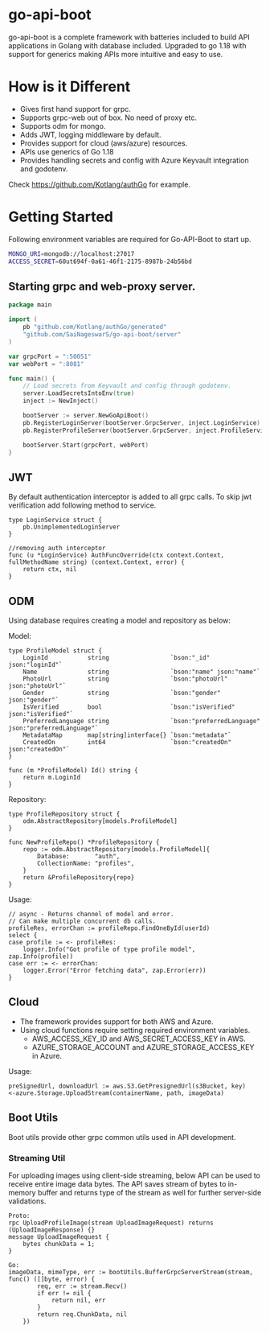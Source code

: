 # go-api-boot

go-api-boot is a complete framework with batteries included to build API applications in Golang with database included. Upgraded to go 1.18 with support for generics making APIs more intuitive and easy to use.

# How is it Different

- Gives first hand support for grpc.
- Supports grpc-web out of box. No need of proxy etc.
- Supports odm for mongo.
- Adds JWT, logging middleware by default.
- Provides support for cloud (aws/azure) resources.
- APIs use generics of Go 1.18
- Provides handling secrets and config with Azure Keyvault integration and godotenv.

Check https://github.com/Kotlang/authGo for example.

# Getting Started

Following environment variables are required for Go-API-Boot to start up.

```sh
MONGO_URI=mongodb://localhost:27017
ACCESS_SECRET=60ut694f-0a61-46f1-2175-8987b-24b56bd
```

## Starting grpc and web-proxy server.

```go
package main

import (
	pb "github.com/Kotlang/authGo/generated"
	"github.com/SaiNageswarS/go-api-boot/server"
)

var grpcPort = ":50051"
var webPort = ":8081"

func main() {
	// Load secrets from Keyvault and config through godotenv.
	server.LoadSecretsIntoEnv(true)
	inject := NewInject()

	bootServer := server.NewGoApiBoot()
	pb.RegisterLoginServer(bootServer.GrpcServer, inject.LoginService)
	pb.RegisterProfileServer(bootServer.GrpcServer, inject.ProfileService)

	bootServer.Start(grpcPort, webPort)
}
```

## JWT

By default authentication interceptor is added to all grpc calls. To skip jwt verification
add following method to service.

```
type LoginService struct {
	pb.UnimplementedLoginServer
}

//removing auth interceptor
func (u *LoginService) AuthFuncOverride(ctx context.Context, fullMethodName string) (context.Context, error) {
	return ctx, nil
}
```

## ODM

Using database requires creating a model and repository as below:

Model:

```
type ProfileModel struct {
	LoginId           string                 `bson:"_id" json:"loginId"`
	Name              string                 `bson:"name" json:"name"`
	PhotoUrl          string                 `bson:"photoUrl" json:"photoUrl"`
	Gender            string                 `bson:"gender" json:"gender"`
	IsVerified        bool                   `bson:"isVerified" json:"isVerified"`
	PreferredLanguage string                 `bson:"preferredLanguage" json:"preferredLanguage"`
	MetadataMap       map[string]interface{} `bson:"metadata"`
	CreatedOn         int64                  `bson:"createdOn" json:"createdOn"`
}

func (m *ProfileModel) Id() string {
	return m.LoginId
}
```

Repository:

```
type ProfileRepository struct {
	odm.AbstractRepository[models.ProfileModel]
}

func NewProfileRepo() *ProfileRepository {
	repo := odm.AbstractRepository[models.ProfileModel]{
		Database:       "auth",
		CollectionName: "profiles",
	}
	return &ProfileRepository{repo}
}
```

Usage:

```
// async - Returns channel of model and error.
// Can make multiple concurrent db calls.
profileRes, errorChan := profileRepo.FindOneById(userId)
select {
case profile := <- profileRes:
	logger.Info("Got profile of type profile model", zap.Info(profile))
case err := <- errorChan:
	logger.Error("Error fetching data", zap.Error(err))
}
```

## Cloud

* The framework provides support for both AWS and Azure.
* Using cloud functions require setting required environment variables.
	* AWS_ACCESS_KEY_ID and AWS_SECRET_ACCESS_KEY in AWS.
	* AZURE_STORAGE_ACCOUNT and AZURE_STORAGE_ACCESS_KEY in Azure.

Usage:
```
preSignedUrl, downloadUrl := aws.S3.GetPresignedUrl(s3Bucket, key)
<-azure.Storage.UploadStream(containerName, path, imageData)
```

## Boot Utils
Boot utils provide other grpc common utils used in API development.

### Streaming Util
For uploading images using client-side streaming, below API can be used to receive entire image data bytes. The API saves stream of bytes to in-memory buffer and returns type of the stream as well for further server-side validations.

```
Proto:
rpc UploadProfileImage(stream UploadImageRequest) returns (UploadImageResponse) {}
message UploadImageRequest {
    bytes chunkData = 1;
}

Go:
imageData, mimeType, err := bootUtils.BufferGrpcServerStream(stream, func() ([]byte, error) {
		req, err := stream.Recv()
		if err != nil {
			return nil, err
		}
		return req.ChunkData, nil
	})
```
